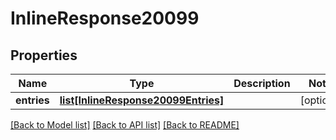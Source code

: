 # InlineResponse20099

## Properties
Name | Type | Description | Notes
------------ | ------------- | ------------- | -------------
**entries** | [**list[InlineResponse20099Entries]**](InlineResponse20099Entries.md) |  | [optional] 

[[Back to Model list]](../README.md#documentation-for-models) [[Back to API list]](../README.md#documentation-for-api-endpoints) [[Back to README]](../README.md)

